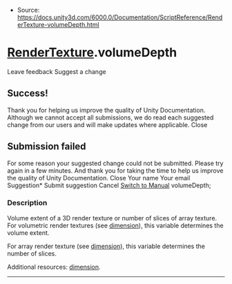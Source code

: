 * Source: https://docs.unity3d.com/6000.0/Documentation/ScriptReference/RenderTexture-volumeDepth.html

#  [RenderTexture](https://docs.unity3d.com/6000.0/Documentation/ScriptReference/RenderTexture.html).volumeDepth
Leave feedback
Suggest a change
## Success!
Thank you for helping us improve the quality of Unity Documentation. Although we cannot accept all submissions, we do read each suggested change from our users and will make updates where applicable.
Close
## Submission failed
For some reason your suggested change could not be submitted. Please <a>try again</a> in a few minutes. And thank you for taking the time to help us improve the quality of Unity Documentation.
Close
Your name Your email Suggestion* Submit suggestion
Cancel
[Switch to Manual](https://docs.unity3d.com/6000.0/Documentation/Manual/class-RenderTexture.html "Go to RenderTexture Component in the Manual")
volumeDepth; 
### Description
Volume extent of a 3D render texture or number of slices of array texture.
For volumetric render textures (see [dimension](https://docs.unity3d.com/6000.0/Documentation/ScriptReference/RenderTexture-dimension.html)), this variable determines the volume extent.  
  
For array render texture (see [dimension](https://docs.unity3d.com/6000.0/Documentation/ScriptReference/RenderTexture-dimension.html)), this variable determines the number of slices.  
  
Additional resources: [dimension](https://docs.unity3d.com/6000.0/Documentation/ScriptReference/RenderTexture-dimension.html).
* * *
